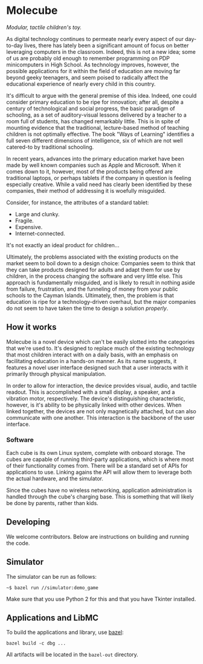 # Molecube

*Modular, tactile children's toy.*

As digital technology continues to permeate nearly every aspect of our day-to-day lives, there has lately been a significant amount of focus on better leveraging computers in the classroom. Indeed, this is not a new idea; some of us are probably old enough to remember programming on PDP minicomputers in High School. As technology improves, however, the possible applications for it within the field of education are moving far beyond geeky teenagers, and seem poised to radically affect the educational experience of nearly every child in this country.

It's difficult to argue with the general premise of this idea. Indeed, one could
consider primary education to be ripe for innovation; after all, despite a
century of technological and social progress, the basic paradigm of schooling,
as a set of auditory-visual lessons delivered by a teacher to a room full of
students, has changed remarkably little. This is in spite of mounting evidence
that the traditional, lecture-based method of teaching children is not optimally
effective. The book "Ways of Learning" identifies a full seven different dimensions of intelligence, six of which are not well catered-to by traditional schooling.

In recent years, advances into the primary education market have been made by well known companies such as Apple and Microsoft. When it comes down to it, however, most of the products being offered are traditional laptops, or perhaps tablets if the company in question is feeling especially creative. While a valid need has clearly been identified by these companies, their method of addressing it is woefully misguided.

Consider, for instance, the attributes of a standard tablet:

- Large and clunky.
- Fragile.
- Expensive.
- Internet-connected.

It's not exactly an ideal product for children...

Ultimately, the problems associated with the existing products on the market
seem to boil down to a design choice: Companies seem to think that they can take
products designed for adults and adapt them for use by children, in the process
changing the software and very little else. This approach is fundamentally
misguided, and is likely to result in nothing aside from failure, frustration,
and the funneling of money from your public schools to the Cayman Islands.
Ultimately, then, the problem is that education is ripe for a technology-driven
overhaul, but the major companies do not seem to have taken the time to design a
solution *properly*.

## How it works

Molecube is a novel device which can't be easily slotted into the categories
that we're used to. It's designed to replace much of the existing technology
that most children interact with on a daily basis, with an emphasis on
facilitating education in a hands-on manner. As its name suggests, it features a
novel user interface designed such that a user interacts with it primarily through physical manipulation.

In order to allow for interaction, the device provides visual, audio, and
tactile readout. This is accomplished with a small display, a speaker, and a vibration motor, respectively. The device's distinguishing characteristic, however, is it's ability to be physically linked with other devices. When linked together, the devices are not only magnetically attached, but can also communicate with one another. This interaction is the backbone of the user interface.

### Software

Each cube is its own Linux system, complete with onboard storage. The cubes are
capable of running third-party applications, which is where most of their
functionality comes from. There will be a standard set of APIs for applications
to use. Linking agains the API will allow them to leverage both the actual
hardware, and the simulator.

Since the cubes have no wireless networking, application administration is
handled through the cube's charging base. This is something that will likely be
done by parents, rather than kids.

## Developing

We welcome contributors. Below are instructions on building and running the
code.

## Simulator

The simulator can be run as follows:

```
~$ bazel run //simulator:demo_game
```

Make sure that you use Python 2 for this and that you have Tkinter installed.

## Applications and LibMC

To build the applications and library, use [bazel](https://bazel.build/):

```
bazel build -c dbg ...
```

All artifacts will be located in the `bazel-out` directory.
